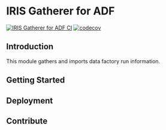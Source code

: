 # IRIS Gatherer for ADF

[![IRIS Gatherer for ADF CI](https://github.com/iris-azure/iris-gatherer-adf/actions/workflows/iris-gatherer-adf-ci.yaml/badge.svg)](https://github.com/iris-azure/iris-gatherer-adf/actions/workflows/iris-gatherer-adf-ci.yaml) [![codecov](https://codecov.io/gh/iris-azure/iris-gatherer-adf/branch/main/graph/badge.svg?token=EX4G4P7FVA)](https://codecov.io/gh/iris-azure/iris-gatherer-adf)

## Introduction

This module gathers and imports data factory run information.

## Getting Started



## Deployment



## Contribute
